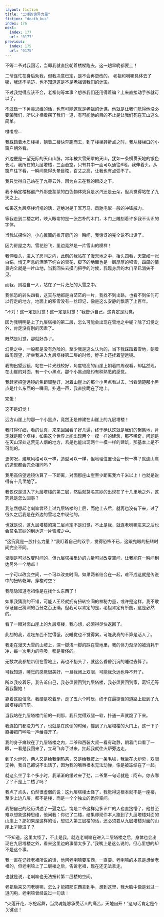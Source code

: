 ```yaml
---
layout: fiction
title: "二楼的诡异力量"
fiction: "death_bus"
index: 176
next:
  index: 177
  url: "0177"
previous:
  index: 175
  url: "0175"
---
```

不等二爷对我回话，当即我就直接朝着楼梯跑去，这一趟早晚都要上！

二爷连忙在身后劝我，但我决意已定，是不会再更改的。 老祖和喇嘛具体去了哪，我还不清楚，也不知道这是不是老祖骗我们的计策。

不过我觉得应该不会，老祖何等本事？想杀我们还用得着骗？上来直接动手杀就可以了。

不过做一下另类思维的话，也有可能这就是老祖的计谋，他就是让我们觉得他没必要骗我们，所以才横着摆了我们一道，有可能他的目的不止是让我们死在天山这么简单。

噔噔噔...

我踩踏着木质楼梯，朝着二楼快奔跑而去，到了楼梯转折点之时，我从楼梯口的小窗户朝外看。

外边便是一望无际的天山山脉，常年被大雪笼罩的天山，犹如一条横贯天地的银色长龙，我所在的九层塔楼，三面悬空，只有其中一面可以通往6地。我伸着头，从窗户往下看，一瞬间觉得头晕目眩，百丈之高，让我也有点受不了。

我只觉得自己站在了九霄云外，因为白云在我的眼皮之下。

我不确定楼梯窗户外那些蒙蒙的白色物体究竟是水汽还是云朵，但真觉得站在了九天之上。

如果这九层塔楼坍塌的话，这绝对是千军万马，风驰电掣一般的冲锋威力。

等我走到二楼之时，映入眼帘的是一张古朴的木门，木门上雕刻着许多我不认识的字体。

当我试探性的，小心翼翼的推开房门的一瞬间，我惊讶的完全说不出话了。

因为房屋之内，雪花纷飞，里边竟然是一片雪山的模样！

我伸着头，进入了房间之内，此刻的我站在了漫天地之中，抬头四看，天空如一张白绢，悄无声息的洒落下纯白的雪花，脚下的地面也是一层厚厚的积雪，四周的情景完全就是一片山地，当我回头去摸门把手的时候，我现身后的木门早已消失不见。

而我，则独自一人，站在了一片茫茫的大雪之中。

我惊恐的转头四看，这天与地都是白茫茫的一片，我找不到出路，也看不到任何可以行走的地方，地面上的积雪没有一丝印记，像是这么安静的飘落了上百年。

“不对！这一定是幻觉！这一定是幻觉！”我告诉自己，这肯定是幻觉。

因为我明明是上了九层塔楼的第二层，怎么可能会出现在雪地之中呢？除了幻觉之外，肯定没有别的因素了。

既然是幻觉，那就好办了。

幻觉之中，一般都是没有危险的，至少我是这么认为的，当下我踩踏着雪地，朝着四周观望，所幸我进入九层塔楼第二层的时候，脖子上还挂着望远镜。

我掏出望远镜，站在一片光线较好，角度较高的山崖上朝着四周观看，却猛然现，在山崖的对面，有一个小黑点，那个小黑点隐约有种熟悉的感觉。

我赶紧把望远镜的焦距调整好，对着山崖上的那个小黑点看过去，当看清楚那小黑点是什么东西的一瞬间，扑通一声，我直接跪在了地上。

完蛋！

这不是幻觉！

远方山崖上的那一个小黑点，竟然正是修建在山崖上的九层塔楼！

我盯得仔细，看的认真，来来回回看了好几遍，终于确认这就是我们的聚集地，肯定就是那个塔楼，如果这个世界上能出现两个一模一样的建筑，那不稀奇。问题是在天山深处这荒无人烟的地方，若是也能出现两个一模一样的建筑，那基本上是不可能的。

更何况，建筑风格可以一样，造型可以一样，但地理位置也会一模一样？就连山崖的造型都会完全相同吗？

我用高倍望远镜估算了一下距离，对面那座山崖至少距离我六千米以上！也就是说得有十几里地了。

我仅仅是进入了九层塔楼的第二层，然后就莫名其妙的出现在了十几里地之外，这究竟是怎么回事？

我忽然想起老喇嘛曾经上过九层塔楼的上层，而他上去后，就再也没有下来，过了很久之后我是在外边的雪地之中现他的。

也就是说，这九层塔楼的第二层肯定不是幻觉，不止是我，就连老喇嘛进来之后也会莫名其妙的到达这一片雪域之中。

“这究竟是一股什么力量？”我盯着自己的双手，觉得恐怖不已，这跟鬼眼的扭转时间完全不同。

鬼眼是可以改变时间的，但九层塔楼里边的力量可以改变空间，让我能在一瞬间到达另外一个地点！

一个可以改变空间，一个可以改变时间，如果两者结合在一起，难不成这就是传说中的扭转乾坤，穿梭时空？

我隐隐知道老祖像是在找什么东西了！

如果我猜测的不错，可能人王经就拥有扭转空间的神秘力量，或许是这样，我不敢保证自己猜测的百分之百正确，但我可以肯定的是，老祖肯定有所图，这是必然的。

看了一眼对面山崖上的九层塔楼，我心想，必须得尽快返回了。

此刻的我，没吃东西不觉得饿，没睡觉也不觉得累，可能我真的不算是活人了。

我走在漫天大雪的山坡上，深一脚浅一脚的踩在雪地里，我的体力渐渐的被消耗干净，每一次用力的呼吸，都是奢侈的。

无数次我都想趴倒在雪地上，再也不抬头了，就这么昏昏沉沉的睡过去算了。

可我知道，睡觉的感觉很美好，一旦我闭上双眼，可能我永远也睁不开了。

所以我咬着牙，我告诉自己，我必须要回到九层塔楼，我必须要回到家，葛钰还等着我娶她！

靠着这股信念，我硬是咬着牙，走了五六个时辰，终于在最捷径的道路上赶到了九层塔楼的门前。

当我站在九层塔楼门前的一刹那，我只觉得双腿一软，扑通一声就跪了下来。

我连拍门都没力气了，也就是在跌倒的时候，撞到了九层塔楼的大门上，这一下子直接把门哗啦一声给撞开了。

我的身子瘫软在了九层塔楼之内，二爷和西装大叔一看有动静，朝着门口看了一眼，一看是我回来了，立马飞奔了过来，扛起我就往火炉旁边走。

到了火炉旁，两人又是给我倒热茶，又是给我披上一条毛毯，我坐在火炉旁，双眼无神，我自己都说不出话了，因为我的嘴唇根本无法动弹，像是被冻结在了一起。

就这么坐了半个多小时，我渐渐的缓过来了劲，二爷第一句话就是：阿布，你去哪了？不是上二楼了吗？

我点了点头，仍然很虚弱的说：这九层塔楼太怪了，我觉得这根本就不是一座楼，至少上边八层，都不是楼，而是一个个独立的诡异空间。

我把自己的经历讲述了一遍之后，饶是二爷这样见多识广的人也直接懵了，他甚至难以想象这种思维，他问我：你进了二楼，结果却现你本人跑到了九层塔楼对面的山崖上？那如果是这样的话，想进入第三层楼的话，还必须要从九层塔楼对面的山崖上才能进了？

“不知道，这里太怪了，不止是我，就连老喇嘛在进入二层塔楼之后，身体也会出现在九层塔楼之外，看来这里边的事情太多了。”我嘴上是这么说的，但心里想的却不是这个事。

我一直在记挂老祖所说的话，他问老喇嘛要东西，一直要。老喇嘛的本意是想给老祖的，但老喇嘛上了二层楼之后，告诉老祖，现在还无法拿走。

也就是说，老喇嘛也无法扭转第二层楼的空间。

老祖后来又问老喇嘛，怎么才能把那东西拿到手，想到这里，我大脑中像是划过一道闪电，老喇嘛曾经说过一句话！

“火莲开花，冰蛇起舞，当灵魂能够承受活人的痛苦，天地自开！”这句话肯定是个关键点！